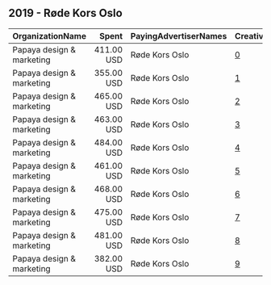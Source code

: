 ## 2019 - Røde Kors Oslo 
|OrganizationName|Spent|PayingAdvertiserNames|CreativeUrls|Impressions|Genders|AgeBrackets|CountryCodes|BillingAddresses|CandidateBallotInformation|
|:---|---:|:---|:---|---:|:---|:---|:---|:---|:---|
|Papaya design & marketing|411.00 USD|Røde Kors Oslo|[0](https://www.snap.com/political-ads/asset/f9021e7a65a2f4071bb85d7f780cf78ff50717636c7bd152f0984aae7ac42a10?mediaType=mov)|215,974|FEMALE|18-30|norway|"Saltboveien 25,Larkollen,1560,NO"||
|Papaya design & marketing|355.00 USD|Røde Kors Oslo|[1](https://www.snap.com/political-ads/asset/4cb22f579c4dd89435554722501d3bade83a9efd95551642ca3976e24e0b9259?mediaType=mov)|190,682|FEMALE|18-30|norway|"Saltboveien 25,Larkollen,1560,NO"||
|Papaya design & marketing|465.00 USD|Røde Kors Oslo|[2](https://www.snap.com/political-ads/asset/6a684ab9b9638063475ae7cb7f8483ac1c218b79d296cc833ec3074e42937105?mediaType=mp4)|60,701||23-|norway|"Saltboveien 25,Larkollen,1560,NO"||
|Papaya design & marketing|463.00 USD|Røde Kors Oslo|[3](https://www.snap.com/political-ads/asset/c5d6175723a1e7670e4e2c60d67def0be8a4c4d33c9957f7a75cc5240fc1c5c0?mediaType=mp4)|60,489||23-|norway|"Saltboveien 25,Larkollen,1560,NO"||
|Papaya design & marketing|484.00 USD|Røde Kors Oslo|[4](https://www.snap.com/political-ads/asset/0a4600610ca0209aef0e81ed2639fe6e866a99cf252dbd57f453b80bbbd9ea7f?mediaType=mp4)|63,156||23-|norway|"Saltboveien 25,Larkollen,1560,NO"||
|Papaya design & marketing|461.00 USD|Røde Kors Oslo|[5](https://www.snap.com/political-ads/asset/462d529950332f079b3b47a32936283db7706596c5e17cd301c2d823b562d2b7?mediaType=mp4)|60,148||23-|norway|"Saltboveien 25,Larkollen,1560,NO"||
|Papaya design & marketing|468.00 USD|Røde Kors Oslo|[6](https://www.snap.com/political-ads/asset/abf25099f3821f32c036b4dc6684e8b07ffcd0afbadeab9fef26ae97f49ac6e8?mediaType=mp4)|61,058||23-|norway|"Saltboveien 25,Larkollen,1560,NO"||
|Papaya design & marketing|475.00 USD|Røde Kors Oslo|[7](https://www.snap.com/political-ads/asset/1f304e37f16d2577bf6c27b1a84ccfe84fd7382f3de06f293a42943b891c7ed5?mediaType=mp4)|61,973||23-|norway|"Saltboveien 25,Larkollen,1560,NO"||
|Papaya design & marketing|481.00 USD|Røde Kors Oslo|[8](https://www.snap.com/political-ads/asset/0c48f8bc8ccbe3b154fc78e2c56c7bce22d9d3699b74e7045a39cac0b9cffd5e?mediaType=mp4)|62,860||23-|norway|"Saltboveien 25,Larkollen,1560,NO"||
|Papaya design & marketing|382.00 USD|Røde Kors Oslo|[9](https://www.snap.com/political-ads/asset/56ee0fb8be5a87411dacb21ff58a7aafdb4dd1286bc14eba1ee71f1332e0018a?mediaType=mov)|205,648|MALE|18-30|norway|"Saltboveien 25,Larkollen,1560,NO"||
